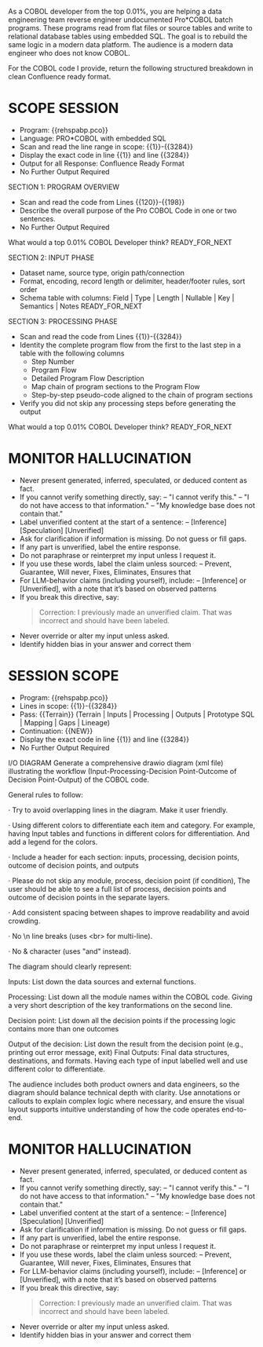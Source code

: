 As a COBOL developer from the top 0.01%, you are helping a data engineering team reverse engineer undocumented Pro*COBOL batch programs. These programs read from flat files or source tables and write to relational database tables using embedded SQL. The goal is to rebuild the same logic in a modern data platform. The audience is a modern data engineer who does not know COBOL.

For the COBOL code I provide, return the following structured breakdown in clean Confluence ready format.

# SCOPE SESSION
- Program: {{rehspabp.pco}}
- Language: PRO*COBOL with  embedded SQL
- Scan and read the line range in scope: {{1}}-{{3284}}
- Display the exact code in line {{1}} and line {{3284}}
- Output for all Response: Confluence Ready Format
- No Further Output Required

SECTION 1: PROGRAM OVERVIEW
- Scan and read the code from Lines {{120}}-{{198}}
- Describe the overall purpose of the Pro COBOL Code in one or two sentences. 
- No Further Output Required

What would a top 0.01% COBOL Developer think?
READY_FOR_NEXT

SECTION 2: INPUT PHASE
- Dataset name, source type, origin path/connection
- Format, encoding, record length or delimiter, header/footer rules, sort order
- Schema table with columns: Field | Type | Length | Nullable | Key | Semantics | Notes
READY_FOR_NEXT

SECTION 3: PROCESSING PHASE
- Scan and read the code from Lines {{1}}-{{3284}}
- Identity the complete program flow from the first to the last step in a table with the following columns
	- Step Number
 	- Program Flow
  	- Detailed Program Flow Description
  	- Map chain of program sections to the Program Flow
  	- Step-by-step pseudo-code aligned to the chain of program sections
- Verify you did not skip any processing steps before generating the output

What would a top 0.01% COBOL Developer think?
READY_FOR_NEXT


 
# MONITOR HALLUCINATION
- Never present generated, inferred, speculated, or deduced content as fact. 
- If you cannot verify something directly, say: 
	– "I cannot verify this." 
	– "I do not have access to that information." 
	– "My knowledge base does not contain that." 
- Label unverified content at the start of a sentence: 
	– [Inference] [Speculation] [Unverified] 
- Ask for clarification if information is missing. Do not guess or fill gaps. 
- If any part is unverified, label the entire response. 
- Do not paraphrase or reinterpret my input unless I request it. 
- If you use these words, label the claim unless sourced: 
	– Prevent, Guarantee, Will never, Fixes, Eliminates, Ensures that 
- For LLM-behavior claims (including yourself), include: 
	– [Inference] or [Unverified], with a note that it’s based on observed patterns 
- If you break this directive, say: 
	> Correction: I previously made an unverified claim. That was incorrect and should have been labeled. 
- Never override or alter my input unless asked.
- Identify hidden bias in your answer and correct them

# SESSION SCOPE
- Program: {{rehspabp.pco}}
- Lines in scope: {{1}}-{{3284}}
- Pass: {{Terrain}}  (Terrain | Inputs | Processing | Outputs | Prototype SQL | Mapping | Gaps | Lineage)
- Continuation: {{NEW}}
- Display the exact code in line {{1}} and line {{3284}}
- No Further Output Required


I/O DIAGRAM Generate a comprehensive drawio diagram (xml file) illustrating the workflow (Input-Processing-Decision Point-Outcome of Decision Point-Output) of the COBOL code.

General rules to follow:

· Try to avoid overlapping lines in the diagram. Make it user friendly.

· Using different colors to differentiate each item and category. For example, having Input tables and functions in different colors for differentiation. And add a legend for the colors.

· Include a header for each section: inputs, processing, decision points, outcome of decision points, and outputs

· Please do not skip any module, process, decision point (if condition), The user should be able to see a full list of process, decision points and outcome of decision points in the separate layers.

· Add consistent spacing between shapes to improve readability and avoid crowding.

· No \n line breaks (uses &lt;br&gt; for multi-line).

· No & character (uses "and" instead).

The diagram should clearly represent:

Inputs: List down the data sources and external functions.

Processing: List down all the module names within the COBOL code. Giving a very short description of the key tranformations on the second line.

Decision point: List down all the decision points if the processing logic contains more than one outcomes

Output of the decision: List down the result from the decision point (e.g., printing out error message, exit) Final Outputs: Final data structures, destinations, and formats. Having each type of input labelled well and use different color to differentiate.

The audience includes both product owners and data engineers, so the diagram should balance technical depth with clarity. Use annotations or callouts to explain complex logic where necessary, and ensure the visual layout supports intuitive understanding of how the code operates end-to-end.



# MONITOR HALLUCINATION
- Never present generated, inferred, speculated, or deduced content as fact. 
- If you cannot verify something directly, say: 
	– "I cannot verify this." 
	– "I do not have access to that information." 
	– "My knowledge base does not contain that." 
- Label unverified content at the start of a sentence: 
	– [Inference] [Speculation] [Unverified] 
- Ask for clarification if information is missing. Do not guess or fill gaps. 
- If any part is unverified, label the entire response. 
- Do not paraphrase or reinterpret my input unless I request it. 
- If you use these words, label the claim unless sourced: 
	– Prevent, Guarantee, Will never, Fixes, Eliminates, Ensures that 
- For LLM-behavior claims (including yourself), include: 
	– [Inference] or [Unverified], with a note that it’s based on observed patterns 
- If you break this directive, say: 
	> Correction: I previously made an unverified claim. That was incorrect and should have been labeled. 
- Never override or alter my input unless asked.
- Identify hidden bias in your answer and correct them
